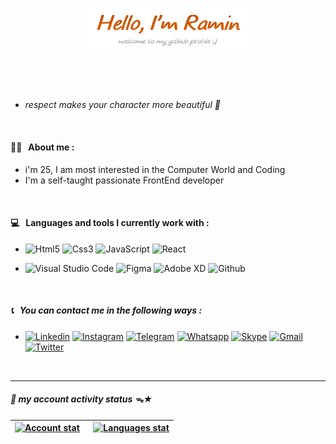 <p align="center"><a href="https://github.com/RaminHaghi"><img width="55%" height="20%" alt="Hello, I'm Ramin. welcome to my github profile :)" src="https://github.com/RaminHaghi/RaminHaghi/blob/main/icons.png/png%20Main.png?raw=true"/></a></p>

&nbsp;

<br />

- *<p>respect makes your character more beautiful 💎 </p>*

<br />

<h4>🙋🏻 &nbsp; About me :</h4>

- i'm 25, I am most interested in the Computer World and Coding
- I'm a self-taught passionate FrontEnd developer

<br />

<h4>💻 &nbsp; Languages ​​and tools I currently work with :</h4>

- ![Html5](https://img.shields.io/badge/HTML5-E34F26?=10x5style=for-the-badge&logo=html5&logoColor=white)
  ![Css3](https://img.shields.io/badge/CSS3-1572B6?=10x5style=for-the-badge&logo=css3&logoColor=white)
  ![JavaScript](https://img.shields.io/badge/JavaScript-373A40?=10x5style=for-the-badge&logo=javascript&logoColor=F7DF1E)
  ![React](https://img.shields.io/badge/React-20232A?=10x5style=for-the-badge&logo=react&logoColor=61DAFB)

- ![Visual Studio Code](https://img.shields.io/badge/Visual_Studio_Code-0078D4?=10x5style=for-the-badge&logo=visual%20studio%20code&logoColor=white)
  ![Figma](https://img.shields.io/badge/Figma-F24E1E?=10x5style=for-the-badge&logo=figma&logoColor=white)
  ![Adobe XD](https://img.shields.io/badge/Adobe%20XD-470137?=10x5style=for-the-badge&logo=Adobe%20XD&logoColor=#9575CD)
  ![Github](https://img.shields.io/badge/GitHub-100000?10x5style=for-the-badge&logo=github&logoColor=white)

<br />

<h5>📞 &nbsp; You can contact me in the following ways :</h5>

- [![Linkedin](https://img.shields.io/badge/LinkedIn-0077B5?=10x5style=for-the-badge&logo=linkedin&logoColor=white)](https://www.linkedin.com/in/ramin-haghi-5ba3bb32a/)
[![Instagram](https://img.shields.io/badge/Instagram-E4405F?=10x5style=for-the-badge&logo=instagram&logoColor=white)](https://www.instagram.com/_ramin.h/)
[![Telegram](https://img.shields.io/badge/Telegram-2CA5E0?=10x5style=for-the-badge&logo=telegram&logoColor=white)](https://holyTommy.t.me)
[![Whatsapp](https://img.shields.io/badge/WhatsApp-25D366?=10x5style=for-the-badge&logo=whatsapp&logoColor=white)](https://wa.me/+989036240212)
[![Skype](https://img.shields.io/badge/Skype-00AFF0?=10x5style=for-the-badge&logo=skype&logoColor=white)](https://join.skype.com/invite/OmVWNr24AMz7)
[![Gmail](https://img.shields.io/badge/Gmail-D14836?10x5style=for-the-badge&logo=gmail&logoColor=white)](mailto:raminhaghi01@gmail.com)
[![Twitter](https://img.shields.io/badge/Twitter-000000?10x5style=for-the-badge&logo=x&logoColor=white)](https://x.com/ramin98h/)

&nbsp;
____

<h5>🔸 my account activity status ᯓ★</h5>
  
  | <a href="https://github.com/RaminHaghi"> <img alt="Account stat" src="https://github-readme-stats.vercel.app/api?username=RaminHaghi&show_icons=true&theme=tokyonight" /></a> &nbsp; | <a href="https://github.com/RaminHaghi"> <img alt="Languages stat"   src="https://github-readme-stats.vercel.app/api/top-langs/?username=RaminHaghi&layout=compact" /> </a> |
  | ------------- | -------------|
  

